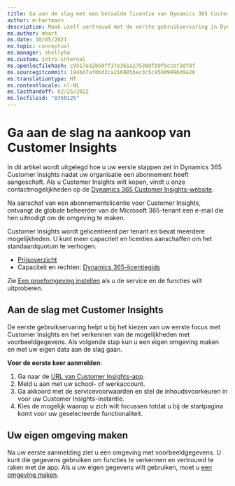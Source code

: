 ```yaml
---
title: Ga aan de slag met een betaalde licentie van Dynamics 365 Customer Insights
author: m-hartmann
description: Maak uzelf vertrouwd met de eerste gebruikservaring in Dynamics 365 Customer Insights en verken de mogelijkheden ervan.
ms.author: mhart
ms.date: 10/05/2021
ms.topic: conceptual
ms.manager: shellyha
ms.custom: intro-internal
ms.openlocfilehash: c9517ed2b50ff37e361a27538dfb9f9ccbf3df8f
ms.sourcegitcommit: 1946d7af0bd2ca216885bec3c5c95009996d9a28
ms.translationtype: HT
ms.contentlocale: nl-NL
ms.lasthandoff: 02/25/2022
ms.locfileid: "8350125"
---
```

# <a name="get-started-after-purchasing-customer-insights"></a>Ga aan de slag na aankoop van Customer Insights

In dit artikel wordt uitgelegd hoe u uw eerste stappen zet in Dynamics 365 Customer Insights nadat uw organisatie een abonnement heeft aangeschaft. Als u Customer Insights wilt kopen, vindt u onze contactmogelijkheden op de [Dynamics 365 Customer Insights-website](https://dynamics.microsoft.com/ai/customer-insights/). 

Na aanschaf van een abonnementslicentie voor Customer Insights, ontvangt de globale beheerder van de Microsoft 365-tenant een e-mail die hen uitnodigt om de omgeving te maken. 

Customer Insights wordt gelicentieerd per tenant en bevat meerdere mogelijkheden. U kunt meer capaciteit en licenties aanschaffen om het standaardquotum te verhogen. 
- [Prijsoverzicht](https://dynamics.microsoft.com/ai/customer-insights/pricing/)
- Capaciteit en rechten: [Dynamics 365-licentiegids](https://go.microsoft.com/fwlink/?LinkId=866544)

Zie [Een proefomgeving instellen](trial-signup.md) als u de service en de functies wilt uitproberen.

## <a name="start-with-customer-insights"></a>Aan de slag met Customer Insights

De eerste gebruikservaring helpt u bij het kiezen van uw eerste focus met Customer Insights en het verkennen van de mogelijkheden met voorbeeldgegevens. Als volgende stap kun u een eigen omgeving maken en met uw eigen data aan de slag gaan.

**Voor de eerste keer aanmelden**:

1. Ga naar de [URL van Customer Insights-app](https://home.ci.ai.dynamics.com).
1. Meld u aan met uw school- of werkaccount. 
1. Ga akkoord met de servicevoorwaarden en stel de inhoudsvoorkeuren in voor uw Customer Insights-instantie.
1. Kies de mogelijk waarop u zich wilt focussen totdat u bij de startpagina komt voor uw geselecteerde functionaliteit.

## <a name="create-your-own-environment"></a>Uw eigen omgeving maken

Na uw eerste aanmelding ziet u een omgeving met voorbeeldgegevens. U kunt die gegevens gebruiken om functies te verkennen en vertrouwd te raken met de app. Als u uw eigen gegevens wilt gebruiken, moet u [een omgeving maken](audience-insights/get-started-paid.md).



